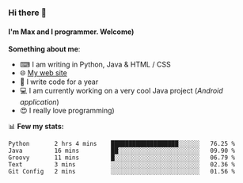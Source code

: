 ### Hi there 👋
#### I'm Max and I programmer. Welcome)

**Something about me**:
- ⌨ I am writing in Python, Java & HTML / CSS
- 🌐 [My web site](https://merive.herokuapp.com/)
- 🎈 I write code for a year
- 💻 I am currently working on a very cool Java project (*Android application*)
- 😍 I really love programming)

📊 **Few my stats:**
<!--START_SECTION:waka-->
```text
Python       2 hrs 4 mins    ███████████████████░░░░░░   76.25 % 
Java         16 mins         ██░░░░░░░░░░░░░░░░░░░░░░░   09.90 % 
Groovy       11 mins         █░░░░░░░░░░░░░░░░░░░░░░░░   06.79 % 
Text         3 mins          ░░░░░░░░░░░░░░░░░░░░░░░░░   02.36 % 
Git Config   2 mins          ░░░░░░░░░░░░░░░░░░░░░░░░░   01.56 %
```
<!--END_SECTION:waka-->
